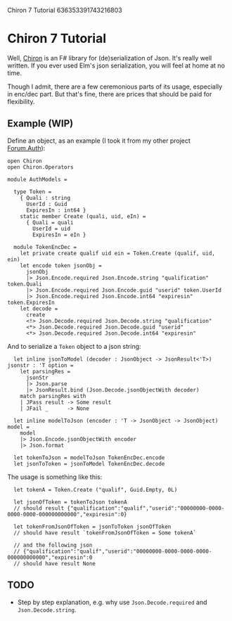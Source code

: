Chiron 7 Tutorial
636353391743216803

Chiron 7 Tutorial
=======================

Well, [Chiron](https://github.com/xyncro/chiron) is an F# library for (de)serialization of Json. It's really well written.
If you ever used Elm's json serialization, you will feel at home at no time.

Though I admit, there are a few ceremonious parts of its usage, especially in enc/dec part.
But that's fine, there are prices that should be paid for flexibility.

## Example (WIP)
Define an object, as an example (I took it from my other project [Forum.Auth](https://gitlab.com/ibnuda/Forum/blob/master/src/Auth/AuthModels.fs)):

```
open Chiron
open Chiron.Operators

module AuthModels =

  type Token =
    { Quali : string
      UserId : Guid
      ExpiresIn : int64 }
    static member Create (quali, uid, eIn) =
      { Quali = quali
        UserId = uid
        ExpiresIn = eIn }

  module TokenEncDec =
    let private create qualif uid ein = Token.Create (qualif, uid, ein)
    let encode token jsonObj =
      jsonObj
      |> Json.Encode.required Json.Encode.string "qualification" token.Quali
      |> Json.Encode.required Json.Encode.guid "userid" token.UserId
      |> Json.Encode.required Json.Encode.int64 "expiresin" token.ExpiresIn
    let decode =
      create
      <!> Json.Decode.required Json.Decode.string "qualification"
      <*> Json.Decode.required Json.Decode.guid "userid"
      <*> Json.Decode.required Json.Decode.int64 "expiresin"

```
And to serialize a `Token` object to a json string:

```
  let inline jsonToModel (decoder : JsonObject -> JsonResult<'T>) jsonstr : 'T option =
    let parsingRes =
      jsonStr
      |> Json.parse
      |> JsonResult.bind (Json.Decode.jsonObjectWith decoder)
    match parsingRes with
    | JPass result -> Some result
    | JFail _      -> None

  let inline modelToJson (encoder : 'T -> JsonObject -> JsonObject) model =
    model
    |> Json.Encode.jsonObjectWith encoder
    |> Json.format

  let tokenToJson = modelToJson TokenEncDec.encode
  let jsonToToken = jsonToModel TokenEncDec.decode
```

The usage is something like this:
```
  let tokenA = Token.Create ("qualif", Guid.Empty, 0L)

  let jsonOfToken = tokenToJson tokenA
  // should result {"qualification":"qualif","userid":"00000000-0000-0000-0000-000000000000","expiresin":0}

  let tokenFromJsonOfToken = jsonToToken jsonOfToken
  // should have result `tokenFromJsonOfToken = Some tokenA`

  // and the following json
  // {"qualification":"qualif","userid":"00000000-0000-0000-0000-000000000000","expiresin":0
  // should have result None
```

## TODO
- Step by step explanation, e.g. why use `Json.Decode.required` and `Json.Decode.string`.
